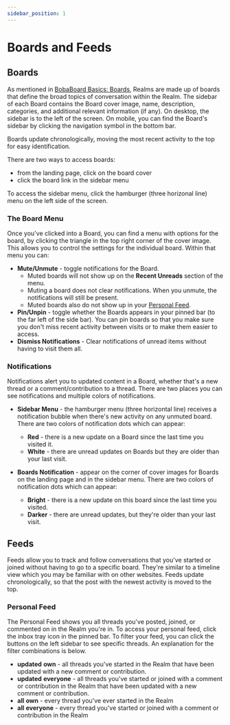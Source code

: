 ```yaml
---
sidebar_position: 1
---
```


# Boards and Feeds

## Boards

As mentioned in [BobaBoard Basics: Boards](/docs/users/intro#boards), Realms are
made up of boards that define the broad topics of conversation within the Realm.
The sidebar of each Board contains the Board cover image, name, description,
categories, and additional relevant information (if any). On desktop, the
sidebar is to the left of the screen. On mobile, you can find the Board's
sidebar by clicking the navigation symbol in the bottom bar.

Boards update chronologically, moving the most recent activity to the top for
easy identification.

There are two ways to access boards:

- from the landing page, click on the board cover
- click the board link in the sidebar menu

To access the sidebar menu, click the hamburger (three horizonal line) menu on
the left side of the screen.

### The Board Menu

Once you've clicked into a Board, you can find a menu with options for the
board, by clicking the triangle in the top right corner of the cover image. This
allows you to control the settings for the individual board. Within that menu
you can:

- **Mute/Unmute** - toggle notifications for the Board.
  - Muted boards will not show up on the **Recent Unreads** section of the menu.
  - Muting a board does not clear notifications. When you unmute, the
    notifications will still be present.
  - Muted boards also do not show up in your [Personal Feed](#personal-feed).
- **Pin/Unpin** - toggle whether the Boards appears in your pinned bar (to the
  far left of the side bar). You can pin boards so that you make sure you don't
  miss recent activity between visits or to make them easier to access.
- **Dismiss Notifications** - Clear notifications of unread items without having
  to visit them all.

### Notifications

Notifications alert you to updated content in a Board, whether that's a new
thread or a comment/contribution to a thread. There are two places you can see
notifications and multiple colors of notifications.

- **Sidebar Menu** - the hamburger menu (three horizontal line) receives a
  notification bubble when there's new activity on any unmuted board. There are
  two colors of notification dots which can appear:

  - **Red** - there is a new update on a Board since the last time you visited
    it.
  - **White** - there are unread updates on Boards but they are older than your
    last visit.

- **Boards Notification** - appear on the corner of cover images for Boards on
  the landing page and in the sidebar menu. There are two colors of notification
  dots which can appear:
  - **Bright** - there is a new update on this board since the last time you
    visited.
  - **Darker** - there are unread updates, but they're older than your last
    visit.

## Feeds

Feeds allow you to track and follow conversations that you've started or joined
without having to go to a specific board. They're similar to a timeline view
which you may be familiar with on other websites. Feeds update chronologically,
so that the post with the newest activity is moved to the top.

### Personal Feed

The Personal Feed shows you all threads you've posted, joined, or commented on
in the Realm you're in. To access your personal feed, click the inbox tray icon
in the pinned bar. To filter your feed, you can click the buttons on the left
sidebar to see specific threads. An explanation for the filter combinations is
below.

- **updated** **own** - all threads you've started in the Realm that have been
  updated with a new comment or contribution.
- **updated** **everyone** - all threads you've started or joined with a comment
  or contribution in the Realm that have been updated with a new comment or
  contribution.
- **all** **own** - every thread you've ever started in the Realm
- **all** **everyone** - every thread you've started or joined with a comment or
  contribution in the Realm
